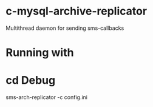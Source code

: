 c-mysql-archive-replicator
==========================

Multithread daemon for sending sms-callbacks

Running with
==========

cd Debug
=
sms-arch-replicator -c config.ini
